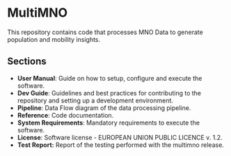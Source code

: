 # MultiMNO

This repository contains code that processes MNO Data to generate population and mobility insights.

## Sections
* **User Manual**: Guide on how to setup, configure and execute the software.
* **Dev Guide**: Guidelines and best practices for contributing to the repository and setting up a development environment.
* **Pipeline**: Data Flow diagram of the data processing pipeline.
* **Reference**: Code documentation.
* **System Requirements**: Mandatory requirements to execute the software.
* **License**: Software license - EUROPEAN UNION PUBLIC LICENCE v. 1.2.
* **Test Report:** Report of the testing performed with the multimno release.